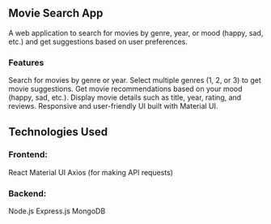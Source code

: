 ## Movie Search App
A web application to search for movies by genre, year, or mood (happy, sad, etc.) and get suggestions based on user preferences.

### Features
Search for movies by genre or year.
Select multiple genres (1, 2, or 3) to get movie suggestions.
Get movie recommendations based on your mood (happy, sad, etc.).
Display movie details such as title, year, rating, and reviews.
Responsive and user-friendly UI built with Material UI.

## Technologies Used
### Frontend:

React
Material UI
Axios (for making API requests)

### Backend:

Node.js
Express.js
MongoDB
